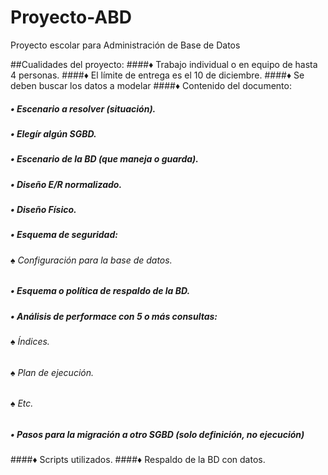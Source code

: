 # Proyecto-ABD
Proyecto escolar para Administración de Base de Datos

##Cualidades del proyecto:
####♦ Trabajo individual o en equipo de hasta 4 personas.
####♦ El límite de entrega es el 10 de diciembre.
####♦ Se deben buscar los datos a modelar
####♦ Contenido del documento:
#####  • Escenario a resolver (situación).
#####  • Elegír algún SGBD.
#####  • Escenario de la BD (que maneja o guarda).
#####  • Diseño E/R normalizado.
#####  • Diseño Físico.
#####  • Esquema de seguridad:
######    ♠ Configuración para la base de datos.
#####  • Esquema o política de respaldo de la BD.
#####  • Análisis de performace con 5 o más consultas:
######    ♠ Índices.
######    ♠ Plan de ejecución.
######    ♠ Etc.
#####  • Pasos para la migración a otro SGBD (solo definición, no ejecución)
####♦ Scripts utilizados.
####♦ Respaldo de la BD con datos.
